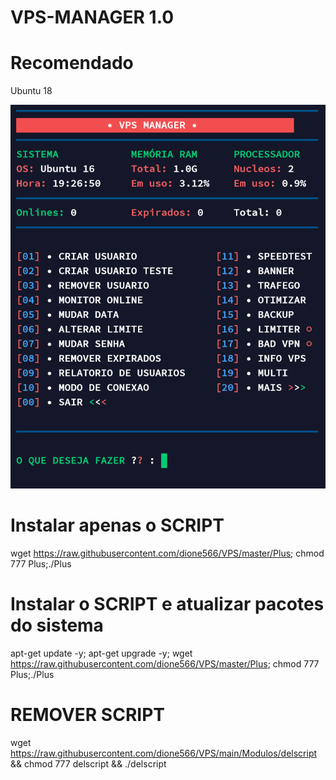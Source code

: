 
# VPS-MANAGER 1.0

# Recomendado
Ubuntu 18

![logo](https://github.com/dione566/VPS/blob/main/home.png)

# Instalar apenas o SCRIPT

wget https://raw.githubusercontent.com/dione566/VPS/master/Plus; chmod 777 Plus;./Plus


# Instalar o SCRIPT e atualizar pacotes do sistema

apt-get update -y; apt-get upgrade -y; wget https://raw.githubusercontent.com/dione566/VPS/master/Plus; chmod 777 Plus;./Plus


# REMOVER SCRIPT

wget https://raw.githubusercontent.com/dione566/VPS/main/Modulos/delscript && chmod 777 delscript && ./delscript
